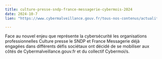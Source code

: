 ```yaml
---
title: culture-presse-sndp-france-messagerie-cybermois-2024
date: 2024-10-7
lien: "https://www.cybermalveillance.gouv.fr/tous-nos-contenus/actualites/culture-presse-sndp-france-messagerie-cybermois-2024"

---
```


Face au nouvel enjeu que représente la cybersécurité
les organisations professionnelles Culture presse
le SNDP et France Messagerie
déjà engagées dans différents défis sociétaux
ont décidé de se mobiliser aux côtés de Cybermalveillance.gouv.fr et du collectif Cybermoi/s.
